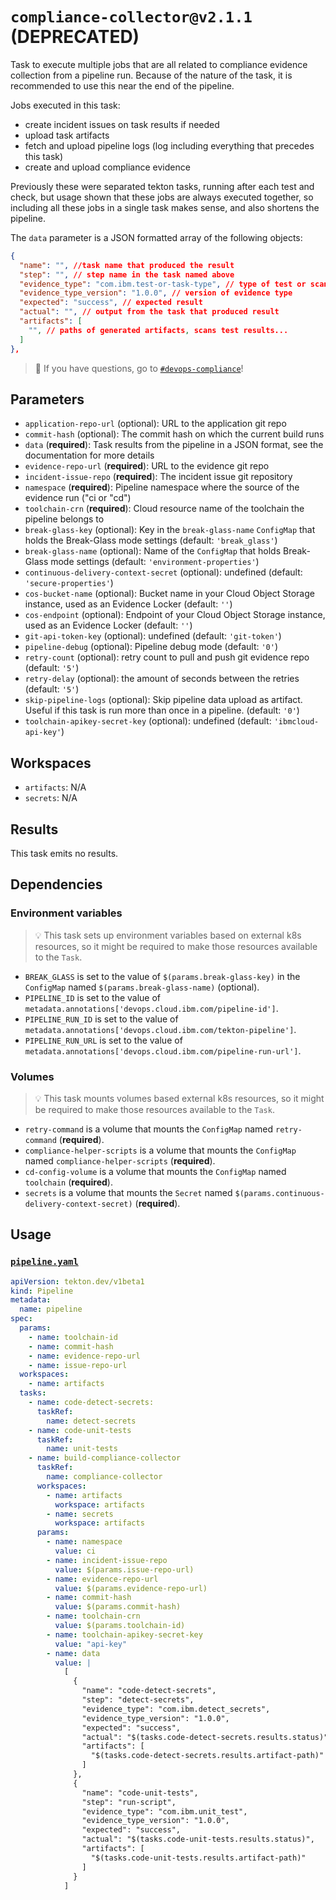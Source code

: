 # `compliance-collector@v2.1.1` (DEPRECATED)

Task to execute multiple jobs that are all related to compliance evidence collection from a pipeline run.
Because of the nature of the task, it is recommended to use this near the end of the pipeline.

Jobs executed in this task:

- create incident issues on task results if needed
- upload task artifacts
- fetch and upload pipeline logs (log including everything that precedes this task)
- create and upload compliance evidence

Previously these were separated tekton tasks, running after each test and check, but usage shown that these jobs are always executed together, so including all these jobs in a single task makes sense, and also shortens the pipeline.

The `data` parameter is a JSON formatted array of the following objects:

```json
{
  "name": "", //task name that produced the result
  "step": "", // step name in the task named above
  "evidence_type": "com.ibm.test-or-task-type", // type of test or scan that will appear in compliance reports
  "evidence_type_version": "1.0.0", // version of evidence type
  "expected": "success", // expected result
  "actual": "", // output from the task that produced result
  "artifacts": [
    "", // paths of generated artifacts, scans test results...
  ]
},
```

> :speech_balloon: If you have questions, go to [`#devops-compliance`](https://ibm-cloudplatform.slack.com/archives/CFQHG5PP1)!

## Parameters

- `application-repo-url` (optional): URL to the application git repo
- `commit-hash` (optional): The commit hash on which the current build runs
- `data` (**required**): Task results from the pipeline in a JSON format, see the documentation for more details
- `evidence-repo-url` (**required**): URL to the evidence git repo
- `incident-issue-repo` (**required**): The incident issue git repository
- `namespace` (**required**): Pipeline namespace where the source of the evidence run ("ci or "cd")
- `toolchain-crn` (**required**): Cloud resource name of the toolchain the pipeline belongs to
- `break-glass-key` (optional): Key in the `break-glass-name` `ConfigMap` that holds the Break-Glass mode settings (default: `'break_glass'`)
- `break-glass-name` (optional): Name of the `ConfigMap` that holds Break-Glass mode settings (default: `'environment-properties'`)
- `continuous-delivery-context-secret` (optional): undefined (default: `'secure-properties'`)
- `cos-bucket-name` (optional): Bucket name in your Cloud Object Storage instance, used as an Evidence Locker (default: `''`)
- `cos-endpoint` (optional): Endpoint of your Cloud Object Storage instance, used as an Evidence Locker (default: `''`)
- `git-api-token-key` (optional): undefined (default: `'git-token'`)
- `pipeline-debug` (optional): Pipeline debug mode (default: `'0'`)
- `retry-count` (optional): retry count to pull and push git evidence repo (default: `'5'`)
- `retry-delay` (optional): the amount of seconds between the retries (default: `'5'`)
- `skip-pipeline-logs` (optional): Skip pipeline data upload as artifact. Useful if this task is run more than once in a pipeline. (default: `'0'`)
- `toolchain-apikey-secret-key` (optional): undefined (default: `'ibmcloud-api-key'`)

## Workspaces

- `artifacts`: N/A
- `secrets`: N/A

## Results

This task emits no results.

## Dependencies

### Environment variables

> :bulb: This task sets up environment variables based on external k8s resources, so it might be required to make those resources available to the `Task`.

- `BREAK_GLASS` is set to the value of `$(params.break-glass-key)` in the `ConfigMap` named `$(params.break-glass-name)` (optional).
- `PIPELINE_ID` is set to the value of `metadata.annotations['devops.cloud.ibm.com/pipeline-id']`.
- `PIPELINE_RUN_ID` is set to the value of `metadata.annotations['devops.cloud.ibm.com/tekton-pipeline']`.
- `PIPELINE_RUN_URL` is set to the value of `metadata.annotations['devops.cloud.ibm.com/pipeline-run-url']`.

### Volumes

> :bulb: This task mounts volumes based external k8s resources, so it might be required to make those resources available to the `Task`.

- `retry-command` is a volume that mounts the `ConfigMap` named `retry-command` (**required**).
- `compliance-helper-scripts` is a volume that mounts the `ConfigMap` named `compliance-helper-scripts` (**required**).
- `cd-config-volume` is a volume that mounts the `ConfigMap` named `toolchain` (**required**).
- `secrets` is a volume that mounts the `Secret` named `$(params.continuous-delivery-context-secret)` (**required**).

## Usage

### [`pipeline.yaml`](samples/pipeline.yaml)

```yaml
apiVersion: tekton.dev/v1beta1
kind: Pipeline
metadata:
  name: pipeline
spec:
  params:
    - name: toolchain-id
    - name: commit-hash
    - name: evidence-repo-url
    - name: issue-repo-url
  workspaces:
    - name: artifacts
  tasks:
    - name: code-detect-secrets:
      taskRef:
        name: detect-secrets
    - name: code-unit-tests
      taskRef:
        name: unit-tests
    - name: build-compliance-collector
      taskRef:
        name: compliance-collector
      workspaces:
        - name: artifacts
          workspace: artifacts
        - name: secrets
          workspace: artifacts
      params:
        - name: namespace
          value: ci
        - name: incident-issue-repo
          value: $(params.issue-repo-url)
        - name: evidence-repo-url
          value: $(params.evidence-repo-url)
        - name: commit-hash
          value: $(params.commit-hash)
        - name: toolchain-crn
          value: $(params.toolchain-id)
        - name: toolchain-apikey-secret-key
          value: "api-key"
        - name: data
          value: |
            [
              {
                "name": "code-detect-secrets",
                "step": "detect-secrets",
                "evidence_type": "com.ibm.detect_secrets",
                "evidence_type_version": "1.0.0",
                "expected": "success",
                "actual": "$(tasks.code-detect-secrets.results.status)",
                "artifacts": [
                  "$(tasks.code-detect-secrets.results.artifact-path)"
                ]
              },
              {
                "name": "code-unit-tests",
                "step": "run-script",
                "evidence_type": "com.ibm.unit_test",
                "evidence_type_version": "1.0.0",
                "expected": "success",
                "actual": "$(tasks.code-unit-tests.results.status)",
                "artifacts": [
                  "$(tasks.code-unit-tests.results.artifact-path)"
                ]
              }
            ]
```

